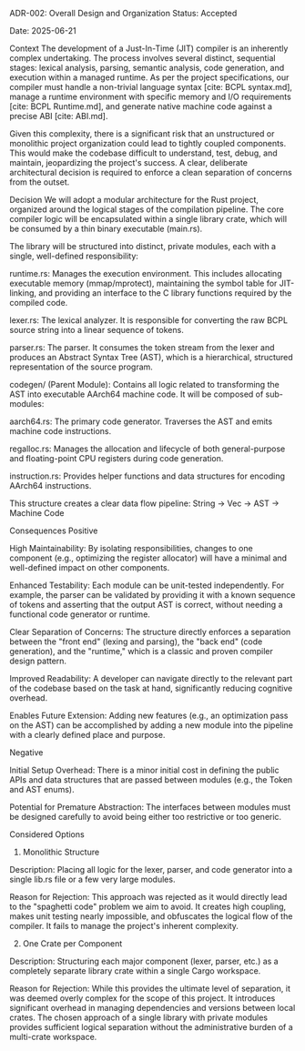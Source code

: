 ADR-002: Overall Design and Organization
Status: Accepted

Date: 2025-06-21

Context
The development of a Just-In-Time (JIT) compiler is an inherently complex undertaking. The process involves several distinct, sequential stages: lexical analysis, parsing, semantic analysis, code generation, and execution within a managed runtime. As per the project specifications, our compiler must handle a non-trivial language syntax [cite: BCPL syntax.md], manage a runtime environment with specific memory and I/O requirements [cite: BCPL Runtime.md], and generate native machine code against a precise ABI [cite: ABI.md].

Given this complexity, there is a significant risk that an unstructured or monolithic project organization could lead to tightly coupled components. This would make the codebase difficult to understand, test, debug, and maintain, jeopardizing the project's success. A clear, deliberate architectural decision is required to enforce a clean separation of concerns from the outset.

Decision
We will adopt a modular architecture for the Rust project, organized around the logical stages of the compilation pipeline. The core compiler logic will be encapsulated within a single library crate, which will be consumed by a thin binary executable (main.rs).

The library will be structured into distinct, private modules, each with a single, well-defined responsibility:

runtime.rs: Manages the execution environment. This includes allocating executable memory (mmap/mprotect), maintaining the symbol table for JIT-linking, and providing an interface to the C library functions required by the compiled code.

lexer.rs: The lexical analyzer. It is responsible for converting the raw BCPL source string into a linear sequence of tokens.

parser.rs: The parser. It consumes the token stream from the lexer and produces an Abstract Syntax Tree (AST), which is a hierarchical, structured representation of the source program.

codegen/ (Parent Module): Contains all logic related to transforming the AST into executable AArch64 machine code. It will be composed of sub-modules:

aarch64.rs: The primary code generator. Traverses the AST and emits machine code instructions.

regalloc.rs: Manages the allocation and lifecycle of both general-purpose and floating-point CPU registers during code generation.

instruction.rs: Provides helper functions and data structures for encoding AArch64 instructions.

This structure creates a clear data flow pipeline:
String -> Vec<Token> -> AST -> Machine Code

Consequences
Positive

High Maintainability: By isolating responsibilities, changes to one component (e.g., optimizing the register allocator) will have a minimal and well-defined impact on other components.

Enhanced Testability: Each module can be unit-tested independently. For example, the parser can be validated by providing it with a known sequence of tokens and asserting that the output AST is correct, without needing a functional code generator or runtime.

Clear Separation of Concerns: The structure directly enforces a separation between the "front end" (lexing and parsing), the "back end" (code generation), and the "runtime," which is a classic and proven compiler design pattern.

Improved Readability: A developer can navigate directly to the relevant part of the codebase based on the task at hand, significantly reducing cognitive overhead.

Enables Future Extension: Adding new features (e.g., an optimization pass on the AST) can be accomplished by adding a new module into the pipeline with a clearly defined place and purpose.

Negative

Initial Setup Overhead: There is a minor initial cost in defining the public APIs and data structures that are passed between modules (e.g., the Token and AST enums).

Potential for Premature Abstraction: The interfaces between modules must be designed carefully to avoid being either too restrictive or too generic.

Considered Options
1. Monolithic Structure

Description: Placing all logic for the lexer, parser, and code generator into a single lib.rs file or a few very large modules.

Reason for Rejection: This approach was rejected as it would directly lead to the "spaghetti code" problem we aim to avoid. It creates high coupling, makes unit testing nearly impossible, and obfuscates the logical flow of the compiler. It fails to manage the project's inherent complexity.

2. One Crate per Component

Description: Structuring each major component (lexer, parser, etc.) as a completely separate library crate within a single Cargo workspace.

Reason for Rejection: While this provides the ultimate level of separation, it was deemed overly complex for the scope of this project. It introduces significant overhead in managing dependencies and versions between local crates. The chosen approach of a single library with private modules provides sufficient logical separation without the administrative burden of a multi-crate workspace.
